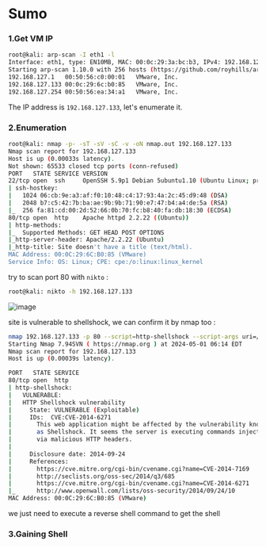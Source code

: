 # Sumo

### 1.Get VM IP

```bash
root@kali: arp-scan -I eth1 -l
Interface: eth1, type: EN10MB, MAC: 00:0c:29:3a:bc:b3, IPv4: 192.168.127.128
Starting arp-scan 1.10.0 with 256 hosts (https://github.com/royhills/arp-scan)
192.168.127.1	00:50:56:c0:00:01	VMware, Inc.
192.168.127.133	00:0c:29:6c:b0:85	VMware, Inc.
192.168.127.254	00:50:56:ea:34:a1	VMware, Inc.
```

The IP address is `192.168.127.133`, let's enumerate it.

### 2.Enumeration

```bash
root@kali: nmap -p- -sT -sV -sC -v -oN nmap.out 192.168.127.133
Nmap scan report for 192.168.127.133
Host is up (0.00033s latency).
Not shown: 65533 closed tcp ports (conn-refused)
PORT   STATE SERVICE VERSION
22/tcp open  ssh     OpenSSH 5.9p1 Debian 5ubuntu1.10 (Ubuntu Linux; protocol 2.0)
| ssh-hostkey: 
|   1024 06:cb:9e:a3:af:f0:10:48:c4:17:93:4a:2c:45:d9:48 (DSA)
|   2048 b7:c5:42:7b:ba:ae:9b:9b:71:90:e7:47:b4:a4:de:5a (RSA)
|_  256 fa:81:cd:00:2d:52:66:0b:70:fc:b8:40:fa:db:18:30 (ECDSA)
80/tcp open  http    Apache httpd 2.2.22 ((Ubuntu))
| http-methods: 
|_  Supported Methods: GET HEAD POST OPTIONS
|_http-server-header: Apache/2.2.22 (Ubuntu)
|_http-title: Site doesn't have a title (text/html).
MAC Address: 00:0C:29:6C:B0:85 (VMware)
Service Info: OS: Linux; CPE: cpe:/o:linux:linux_kernel
```

try to scan port 80 with `nikto` :

```bash
root@kali: nikto -h 192.168.127.133
```

![image](https://github.com/Git-K3rnel/VulnHub/assets/127470407/b0b2b5ff-8ca4-4de2-8e60-05778cf42758)

site is vulnerable to shellshock, we can confirm it by nmap too :

```bash
nmap 192.168.127.133 -p 80 --script=http-shellshock --script-args uri=/cgi-bin/test
Starting Nmap 7.94SVN ( https://nmap.org ) at 2024-05-01 06:14 EDT
Nmap scan report for 192.168.127.133
Host is up (0.00039s latency).

PORT   STATE SERVICE
80/tcp open  http
| http-shellshock: 
|   VULNERABLE:
|   HTTP Shellshock vulnerability
|     State: VULNERABLE (Exploitable)
|     IDs:  CVE:CVE-2014-6271
|       This web application might be affected by the vulnerability known
|       as Shellshock. It seems the server is executing commands injected
|       via malicious HTTP headers.
|             
|     Disclosure date: 2014-09-24
|     References:
|       https://cve.mitre.org/cgi-bin/cvename.cgi?name=CVE-2014-7169
|       http://seclists.org/oss-sec/2014/q3/685
|       https://cve.mitre.org/cgi-bin/cvename.cgi?name=CVE-2014-6271
|_      http://www.openwall.com/lists/oss-security/2014/09/24/10
MAC Address: 00:0C:29:6C:B0:85 (VMware)
```

we just need to execute a reverse shell command to get the shell


### 3.Gaining Shell







